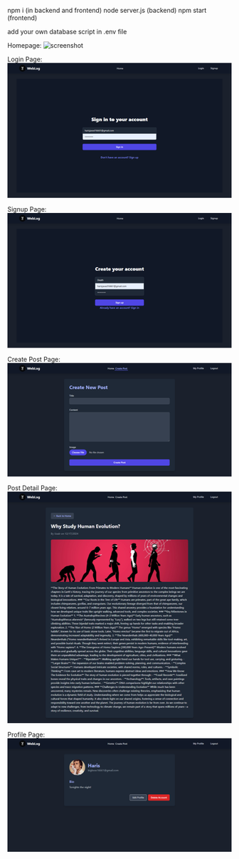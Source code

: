 npm i (in backend and frontend)
node server.js (backend)
npm start (frontend)

add your own database script in .env file


Homepage: ![screenshot](Homeage.png)



Login Page: ![screenshot](LoginPage.png)


 
Signup Page: ![screenshot](SignupPage.png)


 
Create Post Page: ![screenshot](CreatePost.png)


 
Post Detail Page: ![screenshot](Detail.png)


 
Profile Page: ![screenshot](Profile.png)


 
